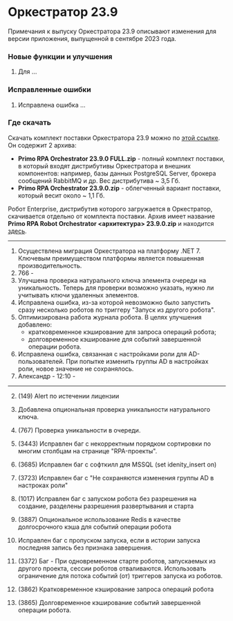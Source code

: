 # Оркестратор 23.9

Примечания к выпуску Оркестратора 23.9 описывают изменения для версии приложения, выпущенной в сентябре 2023 года.

### Новые функции и улучшения

1. Для ...


### Исправленные ошибки
1. Исправлена ошибка ...


### Где скачать

Скачать комплект поставки Оркестратора 23.9 можно по [этой ссылке](https://disk.primo-rpa.ru/index.php/s/primo?path=%2FRelease%2FOrchestrator). Он содержит 2 архива:
* **Primo RPA Orchestrator 23.9.0 FULL.zip** - полный комплект поставки, в который входят дистрибутивы Оркестратора и внешних компонентов: например, базы данных PostgreSQL Server, брокера сообщений RabbitMQ и др. Вес дистрибутива ~ 3,5 Гб.
* **Primo RPA Orchestrator 23.9.0.zip** - облегченный вариант поставки, который весит около ~ 1,1 Гб.

Робот Enterprise, дистрибутив которого загружается в Оркестратор, скачивается отдельно от комплекта поставки. Архив имеет название **Primo RPA Robot Orchestrator <архитектура> 23.9.0.zip** и находится [здесь](https://disk.primo-rpa.ru/index.php/s/primo?path=%2FRelease%2FRobot).



----------
1. Осуществлена миграция Оркестратора на платформу .NET 7. Ключевым преимуществом платформы является повышенная производительность.
1. 766 - 
1. Улучшена проверка натурального ключа элемента очереди на уникальность. Теперь для проверки возможно указать, нужно ли учитывать ключи удаленных элементов. 
1. Исправлена ошибка, из-за которой невозможно было запустить сразу несколько роботов по триггеру "Запуск из другого робота". 
1. Оптимизирована работа журнала робота. В целях улучшения добавлено:
   * кратковременное кэширование для запроса операций робота;
   * долговременное кэширование для событий завершенной операции робота.
1. Исправлена ошибка, связанная с настройками роли для AD-пользователей. При попытке изменить группы AD в настройках роли, новое значение не сохранялось. 
1. Александр - 12:10 - 



---------------
2. (149) Alert по истечении лицензии
3. Добавлена опциональная проверка уникальности натурального ключа.
1. (767) Проверка уникальности в очереди. 
5. (3443) Исправлен баг с некорректным порядком сортировки по многим столбцам на странице "RPA-проекты".
7. (3685) Исправлен баг с софткилл для MSSQL (set idenity_insert on)
8. (3723) Исправлен баг с "Не сохраняются изменения группы AD в настроках роли"
9. (1017) Исправлен баг с запуском робота без разрешения на создание, разделены разрешения развертывания и старта
12. (3887) Опциональное использование Redis в качестве долгосрочного кэша для событий операции робота
13. Исправлен баг с пропуском запуска, если в истории запуска последняя запись без признака завершения.

4. (3372) Баг - При одновременном старте роботов, запускаемых из другого проекта, сессии роботов отваливаются. Использовать ограничение для потока событий (от) триггеров запуска из роботов.
10. (3862) Кратковременное кэширование запроса операций робота
11. (3865) Долговременное кэширование событий завершенной операции робота.
